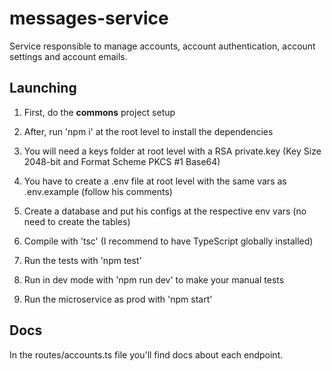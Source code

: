 # messages-service
Service responsible to manage accounts, account authentication, account settings and account emails.

## Launching
1. First, do the __commons__ project setup

2. After, run 'npm i' at the root level to install the dependencies

3. You will need a keys folder at root level with a RSA private.key (Key Size 2048-bit and Format Scheme PKCS #1 Base64)

4. You have to create a .env file at root level with the same vars as .env.example (follow his comments)

5. Create a database and put his configs at the respective env vars (no need to create the tables)

6. Compile with 'tsc' (I recommend to have TypeScript globally installed)

7. Run the tests with 'npm test'

8. Run in dev mode with 'npm run dev' to make your manual tests

9. Run the microservice as prod with 'npm start'

## Docs

In the routes/accounts.ts file you'll find docs about each endpoint.
